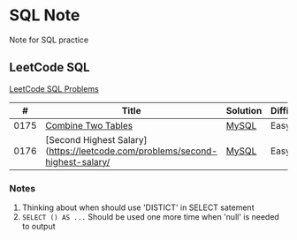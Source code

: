 # SQL Note
Note for SQL practice

## LeetCode SQL
[LeetCode SQL Problems](https://github.com/kamyu104/LeetCode-Solutions#sql)

|  #  | Title           |  Solution       | Difficulty    |
|-----|---------------- | --------------- | --------------- |
0175 | [Combine Two Tables](https://leetcode.com/problems/combine-two-tables/) | [MySQL](./LeetCode/combine-two-tables.sql) | Easy         |
0176 | [Second Highest Salary](https://leetcode.com/problems/second-highest-salary/ | [MySQL](./LeetCode/second-highest-salary.sql) | Easy         |

### Notes
1. Thinking about when should use 'DISTICT' in SELECT satement
2. `SELECT () AS ...` Should be used one more time when 'null' is needed to output